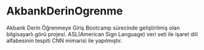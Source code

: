 # AkbankDerinOgrenme
Akbank Derin Öğrenmeye Giriş Bootcamp sürecinde geliştirilmiş olan bilgisayarlı görü projesi. ASL(American Sign Language) veri seti ile işaret dili alfabesinin tespiti CNN mimarisi ile yapılmıştır.
